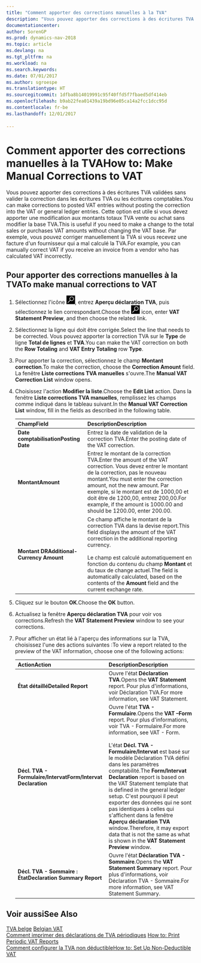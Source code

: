 ```yaml
---
title: "Comment apporter des corrections manuelles à la TVA"
description: "Vous pouvez apporter des corrections à des écritures TVA validées sans valider la correction dans les écritures TVA ou les écritures comptables. Cette option est utile si vous devez apporter une modification aux montants totaux TVA vente ou achat sans modifier la base TVA. Par exemple, vous pouvez corriger manuellement la TVA si vous recevez une facture d'un fournisseur qui a mal calculé la TVA."
documentationcenter: 
author: SorenGP
ms.prod: dynamics-nav-2018
ms.topic: article
ms.devlang: na
ms.tgt_pltfrm: na
ms.workload: na
ms.search.keywords: 
ms.date: 07/01/2017
ms.author: sgroespe
ms.translationtype: HT
ms.sourcegitcommit: 1dfba8b14019991c95f40ffd5f7fbaed5df414eb
ms.openlocfilehash: b9ab22fea01439a19bd96e05ca14a2fcc1dcc95d
ms.contentlocale: fr-be
ms.lasthandoff: 12/01/2017

---
```

# <a name="how-to-make-manual-corrections-to-vat"></a><span data-ttu-id="0744a-105">Comment apporter des corrections manuelles à la TVA</span><span class="sxs-lookup"><span data-stu-id="0744a-105">How to: Make Manual Corrections to VAT</span></span>
<span data-ttu-id="0744a-106">Vous pouvez apporter des corrections à des écritures TVA validées sans valider la correction dans les écritures TVA ou les écritures comptables.</span><span class="sxs-lookup"><span data-stu-id="0744a-106">You can make corrections to posted VAT entries without posting the correction into the VAT or general ledger entries.</span></span> <span data-ttu-id="0744a-107">Cette option est utile si vous devez apporter une modification aux montants totaux TVA vente ou achat sans modifier la base TVA.</span><span class="sxs-lookup"><span data-stu-id="0744a-107">This is useful if you need to make a change to the total sales or purchases VAT amounts without changing the VAT base.</span></span> <span data-ttu-id="0744a-108">Par exemple, vous pouvez corriger manuellement la TVA si vous recevez une facture d'un fournisseur qui a mal calculé la TVA.</span><span class="sxs-lookup"><span data-stu-id="0744a-108">For example, you can manually correct VAT if you receive an invoice from a vendor who has calculated VAT incorrectly.</span></span>  

## <a name="to-make-manual-corrections-to-vat"></a><span data-ttu-id="0744a-109">Pour apporter des corrections manuelles à la TVA</span><span class="sxs-lookup"><span data-stu-id="0744a-109">To make manual corrections to VAT</span></span>  

1.  <span data-ttu-id="0744a-110">Sélectionnez l'icône ![Rechercher une page ou un état](../../media/ui-search/search_small.png "icône Rechercher une page ou un état"), entrez **Aperçu déclaration TVA**, puis sélectionnez le lien correspondant.</span><span class="sxs-lookup"><span data-stu-id="0744a-110">Choose the ![Search for Page or Report](../../media/ui-search/search_small.png "Search for Page or Report icon") icon, enter **VAT Statement Preview**, and then choose the related link.</span></span>  
2.  <span data-ttu-id="0744a-111">Sélectionnez la ligne qui doit être corrigée.</span><span class="sxs-lookup"><span data-stu-id="0744a-111">Select the line that needs to be corrected.</span></span> <span data-ttu-id="0744a-112">Vous pouvez apporter la correction TVA sur le **Type** de ligne **Total de lignes** et **TVA**.</span><span class="sxs-lookup"><span data-stu-id="0744a-112">You can make the VAT correction on both the **Row Totaling** and **VAT Entry Totaling** row **Type**.</span></span>  
3.  <span data-ttu-id="0744a-113">Pour apporter la correction, sélectionnez le champ **Montant correction**.</span><span class="sxs-lookup"><span data-stu-id="0744a-113">To make the correction, choose the **Correction Amount** field.</span></span> <span data-ttu-id="0744a-114">La fenêtre **Liste corrections TVA manuelles** s'ouvre.</span><span class="sxs-lookup"><span data-stu-id="0744a-114">The **Manual VAT Correction List** window opens.</span></span>  
4.  <span data-ttu-id="0744a-115">Choisissez l'action **Modifier la liste**.</span><span class="sxs-lookup"><span data-stu-id="0744a-115">Choose the **Edit List** action.</span></span> <span data-ttu-id="0744a-116">Dans la fenêtre **Liste corrections TVA manuelles**, remplissez les champs comme indiqué dans le tableau suivant.</span><span class="sxs-lookup"><span data-stu-id="0744a-116">In the **Manual VAT Correction List** window, fill in the fields as described in the following table.</span></span>  

    |<span data-ttu-id="0744a-117">Champ</span><span class="sxs-lookup"><span data-stu-id="0744a-117">Field</span></span>|<span data-ttu-id="0744a-118">Description</span><span class="sxs-lookup"><span data-stu-id="0744a-118">Description</span></span>|  
    |---------------------------------|---------------------------------------|  
    |<span data-ttu-id="0744a-119">**Date comptabilisation**</span><span class="sxs-lookup"><span data-stu-id="0744a-119">**Posting Date**</span></span>|<span data-ttu-id="0744a-120">Entrez la date de validation de la correction TVA.</span><span class="sxs-lookup"><span data-stu-id="0744a-120">Enter the posting date of the VAT correction.</span></span>|  
    |<span data-ttu-id="0744a-121">**Montant**</span><span class="sxs-lookup"><span data-stu-id="0744a-121">**Amount**</span></span>|<span data-ttu-id="0744a-122">Entrez le montant de la correction TVA.</span><span class="sxs-lookup"><span data-stu-id="0744a-122">Enter the amount of the VAT correction.</span></span> <span data-ttu-id="0744a-123">Vous devez entrer le montant de la correction, pas le nouveau montant.</span><span class="sxs-lookup"><span data-stu-id="0744a-123">You must enter the correction amount, not the new amount.</span></span> <span data-ttu-id="0744a-124">Par exemple, si le montant est de 1000,00 et doit être de 1200,00, entrez 200,00.</span><span class="sxs-lookup"><span data-stu-id="0744a-124">For example, if the amount is 1000.00 and should be 1200.00, enter 200.00.</span></span>|  
    |<span data-ttu-id="0744a-125">**Montant DR**</span><span class="sxs-lookup"><span data-stu-id="0744a-125">**Additional-Currency Amount**</span></span>|<span data-ttu-id="0744a-126">Ce champ affiche le montant de la correction TVA dans la devise report.</span><span class="sxs-lookup"><span data-stu-id="0744a-126">This field displays the amount of the VAT correction in the additional reporting currency.</span></span><br /><br /> <span data-ttu-id="0744a-127">Le champ est calculé automatiquement en fonction du contenu du champ **Montant** et du taux de change actuel.</span><span class="sxs-lookup"><span data-stu-id="0744a-127">The field is automatically calculated, based on the contents of the **Amount** field and the current exchange rate.</span></span>|  

5.  <span data-ttu-id="0744a-128">Cliquez sur le bouton **OK**.</span><span class="sxs-lookup"><span data-stu-id="0744a-128">Choose the **OK** button.</span></span>  
6.  <span data-ttu-id="0744a-129">Actualisez la fenêtre **Aperçu déclaration TVA** pour voir vos corrections.</span><span class="sxs-lookup"><span data-stu-id="0744a-129">Refresh the **VAT Statement Preview** window to see your corrections.</span></span>  
7.  <span data-ttu-id="0744a-130">Pour afficher un état lié à l'aperçu des informations sur la TVA, choisissez l'une des actions suivantes :</span><span class="sxs-lookup"><span data-stu-id="0744a-130">To view a report related to the preview of the VAT information, choose one of the following actions:</span></span>  

    |<span data-ttu-id="0744a-131">Action</span><span class="sxs-lookup"><span data-stu-id="0744a-131">Action</span></span>|<span data-ttu-id="0744a-132">Description</span><span class="sxs-lookup"><span data-stu-id="0744a-132">Description</span></span>|  
    |------------|---------------------------------------|  
    |<span data-ttu-id="0744a-133">**État détaillé**</span><span class="sxs-lookup"><span data-stu-id="0744a-133">**Detailed Report**</span></span>|<span data-ttu-id="0744a-134">Ouvre l'état **Déclaration TVA**.</span><span class="sxs-lookup"><span data-stu-id="0744a-134">Opens the **VAT Statement** report.</span></span> <span data-ttu-id="0744a-135">Pour plus d'informations, voir Déclaration TVA.</span><span class="sxs-lookup"><span data-stu-id="0744a-135">For more information, see VAT Statement.</span></span>|  
    |<span data-ttu-id="0744a-136">**Décl. TVA - Formulaire/Intervat**</span><span class="sxs-lookup"><span data-stu-id="0744a-136">**Form/Intervat Declaration**</span></span>|<span data-ttu-id="0744a-137">Ouvre l'état **TVA - Formulaire**.</span><span class="sxs-lookup"><span data-stu-id="0744a-137">Opens the **VAT –Form** report.</span></span> <span data-ttu-id="0744a-138">Pour plus d'informations, voir TVA - Formulaire.</span><span class="sxs-lookup"><span data-stu-id="0744a-138">For more information, see VAT - Form.</span></span><br /><br /> <span data-ttu-id="0744a-139">L'état **Décl. TVA - Formulaire/Intervat** est basé sur le modèle Déclaration TVA défini dans les paramètres comptabilité.</span><span class="sxs-lookup"><span data-stu-id="0744a-139">The **Form/Intervat Declaration** report is based on the VAT Statement template that is defined in the general ledger setup.</span></span> <span data-ttu-id="0744a-140">C'est pourquoi il peut exporter des données qui ne sont pas identiques à celles qui s'affichent dans la fenêtre **Aperçu déclaration TVA** window.</span><span class="sxs-lookup"><span data-stu-id="0744a-140">Therefore, it may export data that is not the same as what is shown in the **VAT Statement Preview** window.</span></span>|  
    |<span data-ttu-id="0744a-141">**Décl. TVA - Sommaire : État**</span><span class="sxs-lookup"><span data-stu-id="0744a-141">**Declaration Summary Report**</span></span>|<span data-ttu-id="0744a-142">Ouvre l'état **Déclaration TVA - Sommaire**.</span><span class="sxs-lookup"><span data-stu-id="0744a-142">Opens the **VAT Statement Summary** report.</span></span> <span data-ttu-id="0744a-143">Pour plus d'informations, voir Déclaration TVA - Sommaire.</span><span class="sxs-lookup"><span data-stu-id="0744a-143">For more information, see VAT Statement Summary.</span></span>|  

## <a name="see-also"></a><span data-ttu-id="0744a-144">Voir aussi</span><span class="sxs-lookup"><span data-stu-id="0744a-144">See Also</span></span>  
 <span data-ttu-id="0744a-145">[TVA belge](belgian-vat.md) </span><span class="sxs-lookup"><span data-stu-id="0744a-145">[Belgian VAT](belgian-vat.md) </span></span>  
 <span data-ttu-id="0744a-146">[Comment imprimer des déclarations de TVA périodiques](how-to-print-periodic-vat-reports.md) </span><span class="sxs-lookup"><span data-stu-id="0744a-146">[How to: Print Periodic VAT Reports](how-to-print-periodic-vat-reports.md) </span></span>  
 [<span data-ttu-id="0744a-147">Comment configurer la TVA non déductible</span><span class="sxs-lookup"><span data-stu-id="0744a-147">How to: Set Up Non-Deductible VAT</span></span>](how-to-set-up-non-deductible-vat.md)

